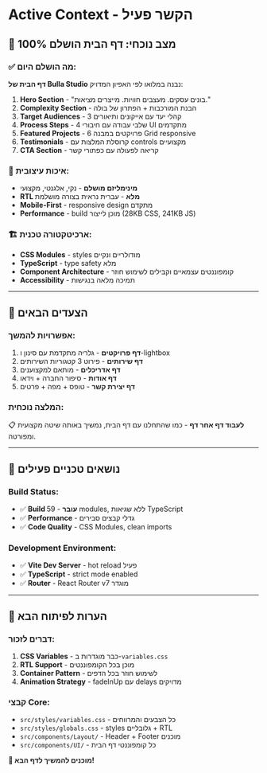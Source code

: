 # Active Context - הקשר פעיל

## 🎉 מצב נוכחי: דף הבית הושלם 100%

### ✅ מה הושלם היום:
**דף הבית של Bulla Studio** נבנה במלואו לפי האפיון המדויק:

1. **Hero Section** - "בונים עסקים. מעצבים חוויות. מייצרים מציאות."
2. **Complexity Section** - הבנת המורכבות + הפתרון של בולה
3. **Target Audiences** - 3 קהלי יעד עם אייקונים ותיאורים
4. **Process Steps** - 4 שלבי עבודה עם חיבורי UI מתקדמים
5. **Featured Projects** - 6 פרויקטים במבנה Grid responsive
6. **Testimonials** - קרוסלת המלצות עם controls מקצועיים
7. **CTA Section** - קריאה לפעולה עם כפתורי קשר

### 🎨 איכות עיצובית:
- **מינימליזם מושלם** - נקי, אלגנטי, מקצועי
- **RTL מלא** - עברית נראית בצורה מושלמת
- **Mobile-First** - responsive design מתקדם
- **Performance** - build מוכן לייצור (28KB CSS, 241KB JS)

### 🏗️ ארכיטקטורה טכנית:
- **CSS Modules** - styles מודולריים ונקיים
- **TypeScript** - type safety מלא
- **Component Architecture** - קומפוננטים עצמאיים וקבילים לשימוש חוזר
- **Accessibility** - תמיכה מלאה בנגישות

---

## 🎯 הצעדים הבאים

### אפשרויות להמשך:
1. **דף פרויקטים** - גלריה מתקדמת עם סינון ו-lightbox
2. **דף שירותים** - פירוט 3 קטגוריות השירותים
3. **דף אדריכלים** - מותאם למקצוענים
4. **דף אודות** - סיפור החברה + וידאו
5. **דף יצירת קשר** - טופס + מפה + פרטים

### המלצה נוכחית:
📋 **לעבוד דף אחר דף** - כמו שהתחלנו עם דף הבית, נמשיך באותה שיטה מקצועית ומפורטה.

---

## 🔧 נושאים טכניים פעילים

### Build Status:
- ✅ **Build עובר** - 59 modules, ללא שגיאות TypeScript
- ✅ **Performance** - גדלי קבצים סבירים
- ✅ **Code Quality** - CSS Modules, clean imports

### Development Environment:
- ✅ **Vite Dev Server** - hot reload פעיל
- ✅ **TypeScript** - strict mode enabled
- ✅ **Router** - React Router v7 מוגדר

---

## 📝 הערות לפיתוח הבא

### דברים לזכור:
1. **CSS Variables** - כבר מוגדרות ב-`variables.css`
2. **RTL Support** - מוכן בכל הקומפוננטים
3. **Container Pattern** - לשימוש חוזר בכל הדפים
4. **Animation Strategy** - fadeInUp עם delays מדויקים

### קבצי Core:
- `src/styles/variables.css` - כל הצבעים והמרווחים
- `src/styles/globals.css` - styles גלובליים + RTL
- `src/components/Layout/` - Header + Footer מוכנים
- `src/components/UI/` - כל קומפוננטי דף הבית

**🚀 מוכנים להמשיך לדף הבא!** 